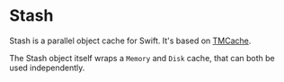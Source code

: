 # Stash

Stash is a parallel object cache for Swift. It's based on [TMCache](https://github.com/Tumblr/TMCache).

The Stash object itself wraps a `Memory` and `Disk` cache, that can both be used independently.
